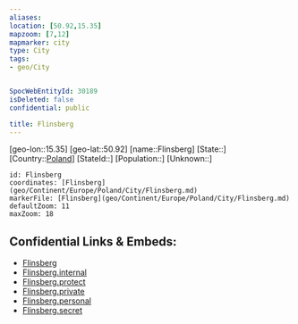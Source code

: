 ```yaml
---
aliases: 
location: [50.92,15.35]
mapzoom: [7,12] 
mapmarker: city 
type: City
tags:
- geo/City


SpocWebEntityId: 30189
isDeleted: false
confidential: public

title: Flinsberg
---
```

[geo-lon::15.35]
[geo-lat::50.92]
[name::Flinsberg]
[State::]
[Country::[Poland](geo/Continent/Europe/Poland.md)]
[StateId::]
[Population::]
[Unknown::]


```leaflet
id: Flinsberg
coordinates: [Flinsberg](geo/Continent/Europe/Poland/City/Flinsberg.md)
markerFile: [Flinsberg](geo/Continent/Europe/Poland/City/Flinsberg.md)
defaultZoom: 11 
maxZoom: 18
```


## Confidential Links & Embeds: 
- [Flinsberg](../../../../../../_public/geo/Continent/Europe/Poland/City/Flinsberg.md) 
- [Flinsberg.internal](../../../../../../_internal/geo/Continent/Europe/Poland/City/Flinsberg.internal.md) 
- [Flinsberg.protect](../../../../../../_protect/geo/Continent/Europe/Poland/City/Flinsberg.protect.md) 
- [Flinsberg.private](../../../../../../_private/geo/Continent/Europe/Poland/City/Flinsberg.private.md) 
- [Flinsberg.personal](../../../../../../_personal/geo/Continent/Europe/Poland/City/Flinsberg.personal.md) 
- [Flinsberg.secret](../../../../../../_secret/geo/Continent/Europe/Poland/City/Flinsberg.secret.md) 
